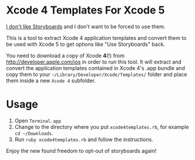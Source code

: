 Xcode 4 Templates For Xcode 5
=============================

[I don't like Storyboards](http://stackoverflow.com/questions/9404471/when-to-use-storyboard-and-when-to-use-xibs/19457257#19457257) and I don't want to be forced to use them.

This is a tool to extract Xcode 4 application templates and convert them to be used with Xcode 5 to get options like "Use Storyboards" back.

You need to download a copy of Xcode **4**(!) from http://developer.apple.com/ios in order to run this tool. 
It will extract and convert the application templates contained in Xcode 4's .app bundle and copy them to your
`~/Library/Developer/Xcode/Templates/` folder and place them inside a new `Xcode 4` subfolder.

Usage
=====
1. Open `Terminal.app`
2. Change to the directory where you put `xcode4templates.rb`, for example `cd ~/Downloads`.
3. Run `ruby xcode4templates.rb` and follow the instructions.

Enjoy the new found freedom to opt-out of storyboards again!


